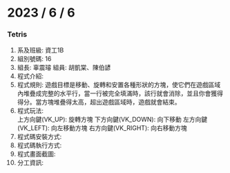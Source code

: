 # 2023 / 6 / 6
### Tetris

1. 系及班級: 資工1B
2. 組別號碼: 16
3. 組長: 辜震璿  組員: 胡凱棠、陳伯諺
4. 程式介紹: 
5. 程式規則: 遊戲目標是移動、旋轉和安置各種形狀的方塊，使它們在遊戲區域內堆疊成完整的水平行，當一行被完全填滿時，該行就會消除，並且你會獲得得分。當方塊堆疊得太高，超出遊戲區域時，遊戲就會結束。
6. 程式玩法:  
  上方向鍵(VK_UP): 旋轉方塊
  下方向鍵(VK_DOWN): 向下移動
  左方向鍵(VK_LEFT): 向左移動方塊
  右方向鍵(VK_RIGHT): 向右移動方塊
8. 程式碼安裝方式:
9. 程式碼執行方式:
10. 程式畫面截圖:
11. 分工資訊: 
